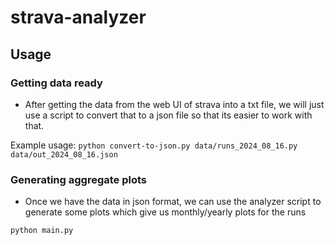# strava-analyzer

## Usage

### Getting data ready
- After getting the data from the web UI of strava into a txt file, we will just use a script to convert that to a json file so that its easier to work with that.

Example usage:
`python convert-to-json.py data/runs_2024_08_16.py data/out_2024_08_16.json`

### Generating aggregate plots
- Once we have the data in json format, we can use the analyzer script to generate some plots which give us monthly/yearly plots for the runs

`python main.py`